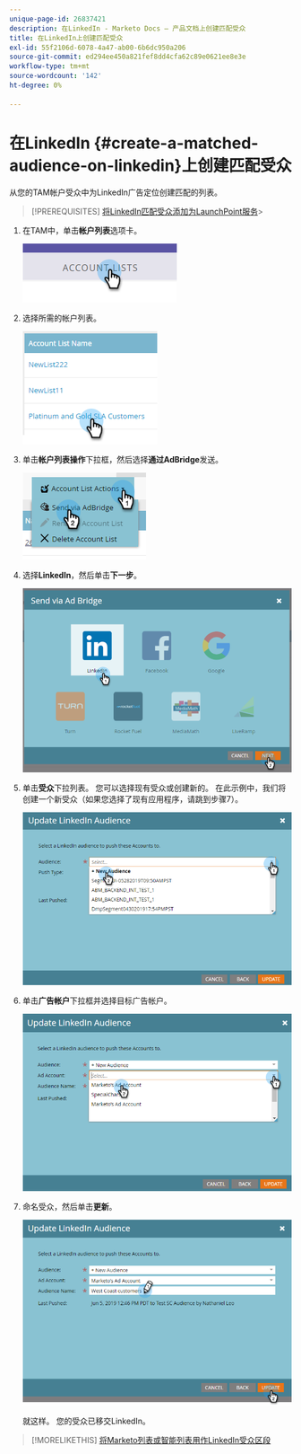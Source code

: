 ```yaml
---
unique-page-id: 26837421
description: 在LinkedIn - Marketo Docs — 产品文档上创建匹配受众
title: 在LinkedIn上创建匹配受众
exl-id: 55f2106d-6078-4a47-ab00-6b6dc950a206
source-git-commit: ed294ee450a821fef8dd4cfa62c89e0621ee8e3e
workflow-type: tm+mt
source-wordcount: '142'
ht-degree: 0%

---
```


# 在LinkedIn {#create-a-matched-audience-on-linkedin}上创建匹配受众

从您的TAM帐户受众中为LinkedIn广告定位创建匹配的列表。

>[!PREREQUISITES]
[将LinkedIn匹配受众添加为LaunchPoint服务](/help/marketo/product-docs/demand-generation/ad-network-integrations/add-linkedin-matched-audiences-as-a-launchpoint-service.md)>
>

1. 在TAM中，单击&#x200B;**帐户列表**&#x200B;选项卡。

   ![](assets/create-a-matched-audience-on-linkedin-1.png)

1. 选择所需的帐户列表。

   ![](assets/create-a-matched-audience-on-linkedin-2.png)

1. 单击&#x200B;**帐户列表操作**&#x200B;下拉框，然后选择&#x200B;**通过AdBridge**&#x200B;发送。

   ![](assets/create-a-matched-audience-on-linkedin-3.png)

1. 选择&#x200B;**LinkedIn**，然后单击&#x200B;**下一步**。

   ![](assets/create-a-matched-audience-on-linkedin-4.png)

1. 单击&#x200B;**受众**&#x200B;下拉列表。 您可以选择现有受众或创建新的。 在此示例中，我们将创建一个新受众（如果您选择了现有应用程序，请跳到步骤7）。

   ![](assets/create-a-matched-audience-on-linkedin-5.png)

1. 单击&#x200B;**广告帐户**&#x200B;下拉框并选择目标广告帐户。

   ![](assets/create-a-matched-audience-on-linkedin-6.png)

1. 命名受众，然后单击&#x200B;**更新**。

   ![](assets/create-a-matched-audience-on-linkedin-7.png)

   就这样。 您的受众已移交LinkedIn。

>[!MORELIKETHIS]
[将Marketo列表或智能列表用作LinkedIn受众区段](/help/marketo/product-docs/demand-generation/social/social-functions/use-a-marketo-list-or-smart-list-as-a-linkedin-audience-segment.md)
